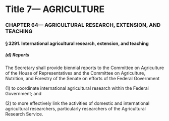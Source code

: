 
# Title 7— AGRICULTURE
### CHAPTER 64— AGRICULTURAL RESEARCH, EXTENSION, AND TEACHING
#### § 3291. International agricultural research, extension, and teaching
##### (d) Reports

The Secretary shall provide biennial reports to the Committee on Agriculture of the House of Representatives and the Committee on Agriculture, Nutrition, and Forestry of the Senate on efforts of the Federal Government

(1) to coordinate international agricultural research within the Federal Government; and

(2) to more effectively link the activities of domestic and international agricultural researchers, particularly researchers of the Agricultural Research Service.
